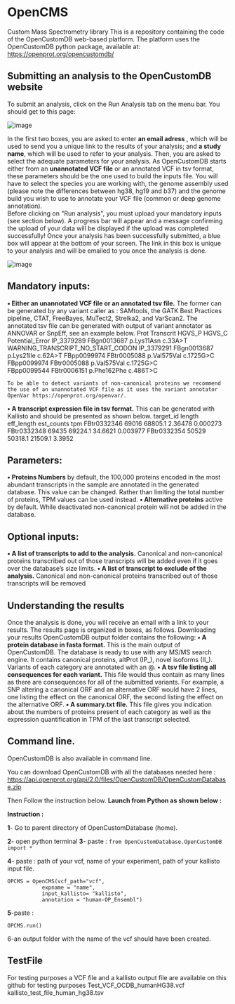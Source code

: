 # OpenCMS
 Custom Mass Spectrometry library 
This is a repository containing the code of the OpenCustomDB web-based platform.
The platform uses the OpenCustomDB python package, available at: https://openprot.org/opencustomdb/

## Submitting an analysis to the OpenCustomDB website ## 
To submit an analysis, click on the Run Analysis tab on the menu bar. You should get to this page:

![image](https://user-images.githubusercontent.com/65976013/170891347-5886043a-0057-4b10-b039-da6ddfcd9314.png)


In the first two boxes, you are asked to enter **an email adress** , which will be used to send you a unique link to the results of your analysis; and **a study name**, which will be used to refer to your analysis. Then, you are asked to select the adequate parameters for your analysis. As OpenCustomDB starts either from an **unannotated VCF file** or an annotated VCF in tsv format, these parameters should be the one used to build the inputs file. You will have to select the species you are working with, the genome assembly used (please note the differences between hg38, hg19 and b37) and the genome build you wish to use to annotate your VCF file (common or deep genome annotation).	
Before clicking on "Run analysis", you must upload your mandatory inputs (see section below). A progress bar will appear and a message confirming the upload of your data will be displayed if the upload was completed successfully!
 Once your analysis has been successfully submitted, a blue box will appear at the bottom of your screen. The link in this box is unique to your analysis and will be emailed to you once the analysis is done.
 
 ![image](https://user-images.githubusercontent.com/65976013/170891416-a5bd7015-e1c8-41fa-8be6-56797ca329ea.png)

 

## Mandatory inputs:
**•	Either an unannotated VCF file or an annotated tsv file.** The former can be generated by any variant caller as : SAMtools, the GATK Best Practices pipeline, CTAT, FreeBayes, MuTect2, Strelka2, and VarScan2.
The annotated tsv file can be generated with output of variant annotator as ANNOVAR or SnpEff, see an example below. 
Prot	Transcrit	HGVS_P	HGVS_C	Potential_Error
IP_3379289	FBgn0013687	p.Lys11Asn	c.33A>T	WARNING_TRANSCRIPT_NO_START_CODON
IP_3379291	FBgn0013687	p.Lys21Ile	c.62A>T	
FBpp0099974	FBtr0005088	p.Val575Val	c.1725G>C	
FBpp0099974	FBtr0005088	p.Val575Val	c.1725G>C	
FBpp0099544	FBtr0006151	p.Phe162Phe	c.486T>C	

	To be able to detect variants of non-canonical proteins we recommend the use of an unannotated VCF file as it uses the variant annotator OpenVar https://openprot.org/openvar/.
**•	A transcript expression file in tsv format.** This can be generated with Kallisto and should be presented as shown below.
target_id	length	eff_length	est_counts	tpm
FBtr0332346	69016	68805.1	2.36478	0.000273
FBtr0332348	69435	69224.1	34.6621	0.003977
FBtr0332354	50529	50318.1	21509.1	3.3952

## Parameters:
**•	Proteins Numbers** by default, the 100,000 proteins encoded in the most abundant transcripts in the sample are annotated in the generated database. This value can be changed. Rather than limiting the total number of proteins, TPM values can be used instead.
**•	Alternative proteins** active by default. While deactivated non-canonical protein will not be added in the database.

## Optional inputs:
**•	A list of transcripts to add to the analysis.** Canonical and non-canonical proteins transcribed out of those transcripts will be added even if it goes over the database’s size limits.
**•	A list of transcript to exclude of the analysis.** Canonical and non-canonical proteins transcribed out of those transcripts will be removed

## Understanding the results 
Once the analysis is done, you will receive an email with a link to your results. The results page is organized in boxes, as follows.
Downloading your results
OpenCustomDB output folder contains the following:
**•	A protein database in fasta format.** This is the main output of OpenCustomDB. The database is ready to use with any MS/MS search engine. It contains canonical proteins, altProt (IP_), novel isoforms (II_). Variants of each category are annotated with an @.
**•	A tsv file listing all consequences for each variant.** This file would thus contain as many lines as there are consequences for all of the submitted variants. For example, a SNP altering a canonical ORF and an alternative ORF would have 2 lines, one listing the effect on the canonical ORF, the second listing the effect on the alternative ORF.
**•	 A summary.txt file.** This file gives you indication about the numbers of proteins present of each category as well as the expression quantification in TPM of the last transcript selected.
 
## Command line.

OpenCustomDB is also available in command line.

You can download OpenCustomDB with all the databases needed here : https://api.openprot.org/api/2.0/files/OpenCustomDB/OpenCustomDatabase.zip

Then Follow the instruction below.
**Launch from Python as shown below :**


**Instruction :**

**1**- Go to parent directory of OpenCustomDatabase (home).

**2**- open python terminal
**3**- paste :
``` from OpenCustomDatabase.OpenCustomDB import * ```

**4**- paste : path of your vcf, name of your experiment, path of your kallisto input file.
```
OPCMS = OpenCMS(vcf_path="vcf",
		   expname = "name",
		   input_kallisto= "kallisto",
		   annotation = "human-OP_Ensembl")
```
**5**-paste :
```
OPCMS.run()
```

6-an output folder with the name of the vcf should have been created.

## TestFile
For testing purposes a VCF file and a kallisto output file are available on this github for testing purposes
Test_VCF_OCDB_humanHG38.vcf
kallisto_test_file_human_hg38.tsv
